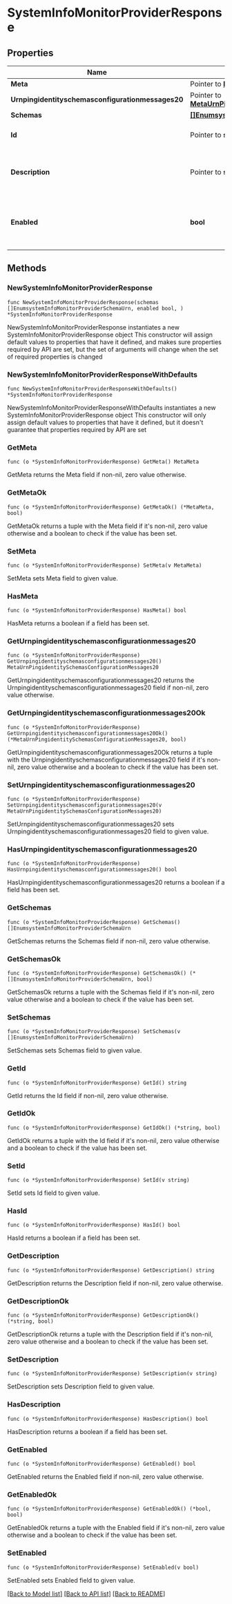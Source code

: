 # SystemInfoMonitorProviderResponse

## Properties

Name | Type | Description | Notes
------------ | ------------- | ------------- | -------------
**Meta** | Pointer to [**MetaMeta**](MetaMeta.md) |  | [optional] 
**Urnpingidentityschemasconfigurationmessages20** | Pointer to [**MetaUrnPingidentitySchemasConfigurationMessages20**](MetaUrnPingidentitySchemasConfigurationMessages20.md) |  | [optional] 
**Schemas** | [**[]EnumsystemInfoMonitorProviderSchemaUrn**](EnumsystemInfoMonitorProviderSchemaUrn.md) |  | 
**Id** | Pointer to **string** | Name of the Monitor Provider | [optional] 
**Description** | Pointer to **string** | A description for this Monitor Provider | [optional] 
**Enabled** | **bool** | Indicates whether the Monitor Provider is enabled for use. | 

## Methods

### NewSystemInfoMonitorProviderResponse

`func NewSystemInfoMonitorProviderResponse(schemas []EnumsystemInfoMonitorProviderSchemaUrn, enabled bool, ) *SystemInfoMonitorProviderResponse`

NewSystemInfoMonitorProviderResponse instantiates a new SystemInfoMonitorProviderResponse object
This constructor will assign default values to properties that have it defined,
and makes sure properties required by API are set, but the set of arguments
will change when the set of required properties is changed

### NewSystemInfoMonitorProviderResponseWithDefaults

`func NewSystemInfoMonitorProviderResponseWithDefaults() *SystemInfoMonitorProviderResponse`

NewSystemInfoMonitorProviderResponseWithDefaults instantiates a new SystemInfoMonitorProviderResponse object
This constructor will only assign default values to properties that have it defined,
but it doesn't guarantee that properties required by API are set

### GetMeta

`func (o *SystemInfoMonitorProviderResponse) GetMeta() MetaMeta`

GetMeta returns the Meta field if non-nil, zero value otherwise.

### GetMetaOk

`func (o *SystemInfoMonitorProviderResponse) GetMetaOk() (*MetaMeta, bool)`

GetMetaOk returns a tuple with the Meta field if it's non-nil, zero value otherwise
and a boolean to check if the value has been set.

### SetMeta

`func (o *SystemInfoMonitorProviderResponse) SetMeta(v MetaMeta)`

SetMeta sets Meta field to given value.

### HasMeta

`func (o *SystemInfoMonitorProviderResponse) HasMeta() bool`

HasMeta returns a boolean if a field has been set.

### GetUrnpingidentityschemasconfigurationmessages20

`func (o *SystemInfoMonitorProviderResponse) GetUrnpingidentityschemasconfigurationmessages20() MetaUrnPingidentitySchemasConfigurationMessages20`

GetUrnpingidentityschemasconfigurationmessages20 returns the Urnpingidentityschemasconfigurationmessages20 field if non-nil, zero value otherwise.

### GetUrnpingidentityschemasconfigurationmessages20Ok

`func (o *SystemInfoMonitorProviderResponse) GetUrnpingidentityschemasconfigurationmessages20Ok() (*MetaUrnPingidentitySchemasConfigurationMessages20, bool)`

GetUrnpingidentityschemasconfigurationmessages20Ok returns a tuple with the Urnpingidentityschemasconfigurationmessages20 field if it's non-nil, zero value otherwise
and a boolean to check if the value has been set.

### SetUrnpingidentityschemasconfigurationmessages20

`func (o *SystemInfoMonitorProviderResponse) SetUrnpingidentityschemasconfigurationmessages20(v MetaUrnPingidentitySchemasConfigurationMessages20)`

SetUrnpingidentityschemasconfigurationmessages20 sets Urnpingidentityschemasconfigurationmessages20 field to given value.

### HasUrnpingidentityschemasconfigurationmessages20

`func (o *SystemInfoMonitorProviderResponse) HasUrnpingidentityschemasconfigurationmessages20() bool`

HasUrnpingidentityschemasconfigurationmessages20 returns a boolean if a field has been set.

### GetSchemas

`func (o *SystemInfoMonitorProviderResponse) GetSchemas() []EnumsystemInfoMonitorProviderSchemaUrn`

GetSchemas returns the Schemas field if non-nil, zero value otherwise.

### GetSchemasOk

`func (o *SystemInfoMonitorProviderResponse) GetSchemasOk() (*[]EnumsystemInfoMonitorProviderSchemaUrn, bool)`

GetSchemasOk returns a tuple with the Schemas field if it's non-nil, zero value otherwise
and a boolean to check if the value has been set.

### SetSchemas

`func (o *SystemInfoMonitorProviderResponse) SetSchemas(v []EnumsystemInfoMonitorProviderSchemaUrn)`

SetSchemas sets Schemas field to given value.


### GetId

`func (o *SystemInfoMonitorProviderResponse) GetId() string`

GetId returns the Id field if non-nil, zero value otherwise.

### GetIdOk

`func (o *SystemInfoMonitorProviderResponse) GetIdOk() (*string, bool)`

GetIdOk returns a tuple with the Id field if it's non-nil, zero value otherwise
and a boolean to check if the value has been set.

### SetId

`func (o *SystemInfoMonitorProviderResponse) SetId(v string)`

SetId sets Id field to given value.

### HasId

`func (o *SystemInfoMonitorProviderResponse) HasId() bool`

HasId returns a boolean if a field has been set.

### GetDescription

`func (o *SystemInfoMonitorProviderResponse) GetDescription() string`

GetDescription returns the Description field if non-nil, zero value otherwise.

### GetDescriptionOk

`func (o *SystemInfoMonitorProviderResponse) GetDescriptionOk() (*string, bool)`

GetDescriptionOk returns a tuple with the Description field if it's non-nil, zero value otherwise
and a boolean to check if the value has been set.

### SetDescription

`func (o *SystemInfoMonitorProviderResponse) SetDescription(v string)`

SetDescription sets Description field to given value.

### HasDescription

`func (o *SystemInfoMonitorProviderResponse) HasDescription() bool`

HasDescription returns a boolean if a field has been set.

### GetEnabled

`func (o *SystemInfoMonitorProviderResponse) GetEnabled() bool`

GetEnabled returns the Enabled field if non-nil, zero value otherwise.

### GetEnabledOk

`func (o *SystemInfoMonitorProviderResponse) GetEnabledOk() (*bool, bool)`

GetEnabledOk returns a tuple with the Enabled field if it's non-nil, zero value otherwise
and a boolean to check if the value has been set.

### SetEnabled

`func (o *SystemInfoMonitorProviderResponse) SetEnabled(v bool)`

SetEnabled sets Enabled field to given value.



[[Back to Model list]](../README.md#documentation-for-models) [[Back to API list]](../README.md#documentation-for-api-endpoints) [[Back to README]](../README.md)


